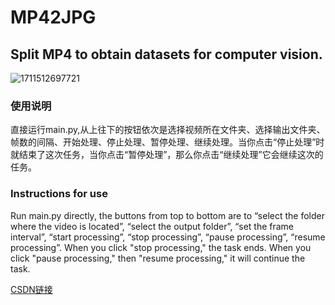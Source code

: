 # MP42JPG
## Split MP4 to obtain datasets for computer vision.
![1711512697721](https://github.com/muxuanliu/MP42JPG/assets/112705425/3e0d858f-cdc2-4cf9-bb3e-1588cad3d928)
### 使用说明
直接运行main.py,从上往下的按钮依次是选择视频所在文件夹、选择输出文件夹、帧数的间隔、开始处理、停止处理、暂停处理、继续处理。当你点击“停止处理”时就结束了这次任务，当你点击“暂停处理”，那么你点击“继续处理”它会继续这次的任务。
### Instructions for use
Run main.py directly, the buttons from top to bottom are to 
“select the folder where the video is located”, 
“select the output folder”,
“set the frame interval”, 
“start processing”, 
“stop processing”,
“pause processing”, 
“resume processing”. 
When you click "stop processing," the task ends.
When you click "pause processing," then "resume processing," it will continue the task.

[CSDN链接](https://blog.csdn.net/weixin_52010459/article/details/136947807?spm=1001.2014.3001.5501)
